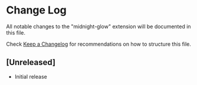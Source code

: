 # Change Log

All notable changes to the "midnight-glow" extension will be documented in this file.

Check [Keep a Changelog](http://keepachangelog.com/) for recommendations on how to structure this file.

## [Unreleased]

- Initial release
